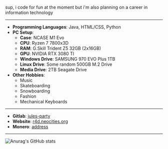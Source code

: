 
sup, i code for fun at the moment but i'm also planning on a career in information technology

---
  - **Programming Languages**: Java, HTML/CSS, Python
  - **PC Setup**:
    - **Case**: NCASE M1 Evo
    - **CPU**: Ryzen 7 7800x3D
    - **RAM**: 	G.Skill Trident Z5 32GB (2x16GB)
    - **GPU**: NVIDIA RTX 3080 TI
    - **Windows Drive**: SAMSUNG 970 EVO Plus 1TB
    - **Linux Drive**: Some random 500GB M.2 Drive
    - **Media Drive**: 2TB Seagate Drive
  - **Other Hobbies**:
    - Music
    - Skateboarding
    - Snowboarding
    - Fashion
    - Mechanical Keyboards
---
  - **Gitlab**: [jules-party](https://gitlab.com/jules-party)
  - **Website**: [r4d.neocities.org](https://r4d.neocities.org/)
  - **Monero**: [address](https://raw.githubusercontent.com/jules-party/jules-party/main/assets/monero-address.txt)
---

![Anurag's GitHub stats](https://github-readme-stats.vercel.app/api?username=jules-party&show_icons=true&theme=dark)
